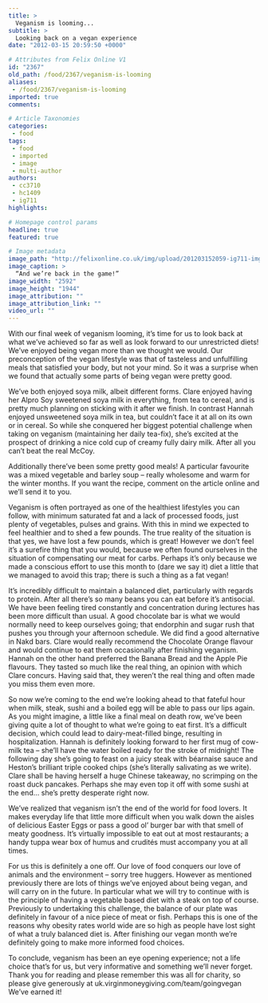 ```yaml
---
title: >
  Veganism is looming...
subtitle: >
  Looking back on a vegan experience
date: "2012-03-15 20:59:50 +0000"

# Attributes from Felix Online V1
id: "2367"
old_path: /food/2367/veganism-is-looming
aliases:
 - /food/2367/veganism-is-looming
imported: true
comments:

# Article Taxonomies
categories:
 - food
tags:
 - food
 - imported
 - image
 - multi-author
authors:
 - cc3710
 - hc1409
 - ig711
highlights:

# Homepage control params
headline: true
featured: true

# Image metadata
image_path: "http://felixonline.co.uk/img/upload/201203152059-ig711-img-20120207-00363.jpg"
image_caption: >
  “And we’re back in the game!”
image_width: "2592"
image_height: "1944"
image_attribution: ""
image_attribution_link: ""
video_url: ""
---
```


With our final week of veganism looming, it’s time for us to look back at what we’ve achieved so far as well as look forward to our unrestricted diets! We’ve enjoyed being vegan more than we thought we would. Our preconception of the vegan lifestyle was that of tasteless and unfulfilling meals that satisfied your body, but not your mind. So it was a surprise when we found that actually some parts of being vegan were pretty good.

We’ve both enjoyed soya milk, albeit different forms. Clare enjoyed having her Alpro Soy sweetened soya milk in everything, from tea to cereal, and is pretty much planning on sticking with it after we finish. In contrast Hannah enjoyed unsweetened soya milk in tea, but couldn’t face it at all on its own or in cereal. So while she conquered her biggest potential challenge when taking on veganism (maintaining her daily tea-fix), she’s excited at the prospect of drinking a nice cold cup of creamy fully dairy milk. After all you can’t beat the real McCoy.

Additionally there’ve been some pretty good meals! A particular favourite was a mixed vegetable and barley soup – really wholesome and warm for the winter months. If you want the recipe, comment on the article online and we’ll send it to you.

Veganism is often portrayed as one of the healthiest lifestyles you can follow, with minimum saturated fat and a lack of processed foods, just plenty of vegetables, pulses and grains. With this in mind we expected to feel healthier and to shed a few pounds. The true reality of the situation is that yes, we have lost a few pounds, which is great! However we don’t feel it’s a surefire thing that you would, because we often found ourselves in the situation of compensating our meat for carbs. Perhaps it’s only because we made a conscious effort to use this month to (dare we say it) diet a little that we managed to avoid this trap; there is such a thing as a fat vegan!

It’s incredibly difficult to maintain a balanced diet, particularly with regards to protein. After all there’s so many beans you can eat before it’s antisocial. We have been feeling tired constantly and concentration during lectures has been more difficult than usual. A good chocolate bar is what we would normally need to keep ourselves going; that endorphin and sugar rush that pushes you through your afternoon schedule. We did find a good alternative in Nakd bars. Clare would really recommend the Chocolate Orange flavour and would continue to eat them occasionally after finishing veganism. Hannah on the other hand preferred the Banana Bread and the Apple Pie flavours. They tasted so much like the real thing, an opinion with which Clare concurs. Having said that, they weren’t the real thing and often made you miss them even more.

So now we’re coming to the end we’re looking ahead to that fateful hour when milk, steak, sushi and a boiled egg will be able to pass our lips again. As you might imagine, a little like a final meal on death row, we’ve been giving quite a lot of thought to what we’re going to eat first. It’s a difficult decision, which could lead to dairy-meat-filled binge, resulting in hospitalization. Hannah is definitely looking forward to her first mug of cow-milk tea – she’ll have the water boiled ready for the stroke of midnight! The following day she’s going to feast on a juicy steak with béarnaise sauce and Heston’s brilliant triple cooked chips (she’s literally salivating as we write). Clare shall be having herself a huge Chinese takeaway, no scrimping on the roast duck pancakes. Perhaps she may even top it off with some sushi at the end… she’s pretty desperate right now.

We’ve realized that veganism isn’t the end of the world for food lovers. It makes everyday life that little more difficult when you walk down the aisles of delicious Easter Eggs or pass a good ol’ burger bar with that smell of meaty goodness. It’s virtually impossible to eat out at most restaurants; a handy tuppa wear box of humus and crudités must accompany you at all times.

For us this is definitely a one off. Our love of food conquers our love of animals and the environment – sorry tree huggers. However as mentioned previously there are lots of things we’ve enjoyed about being vegan, and will carry on in the future. In particular what we will try to continue with is the principle of having a vegetable based diet with a steak on top of course. Previously to undertaking this challenge, the balance of our plate was definitely in favour of a nice piece of meat or fish. Perhaps this is one of the reasons why obesity rates world wide are so high as people have lost sight of what a truly balanced diet is. After finishing our vegan month we’re definitely going to make more informed food choices.

To conclude, veganism has been an eye opening experience; not a life choice that’s for us, but very informative and something we’ll never forget. Thank you for reading and please remember this was all for charity, so please give generously at uk.virginmoneygiving.com/team/goingvegan We’ve earned it!
